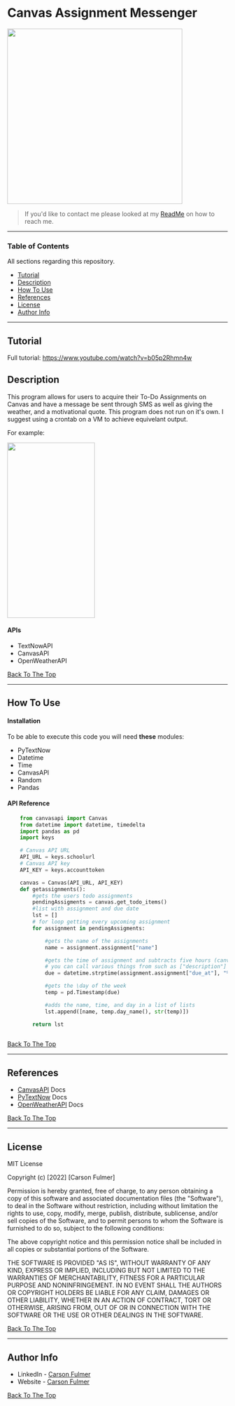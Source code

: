 
# Canvas Assignment Messenger

<img src="https://cdn.discordapp.com/attachments/892918300282077204/957085570142732288/Logo-WhiteonColor.png" data-canonical-src="https://cdn.discordapp.com/attachments/892918300282077204/957085570142732288/Logo-WhiteonColor.png" width="400" height="400" />


> If you'd like to contact me please looked at my [ReadMe](https://github.com/carsonful/carsonful) on how to reach me.

---

### Table of Contents
All sections regarding this repository.
- [Tutorial](#tutorial)
- [Description](#description)
- [How To Use](#how-to-use)
- [References](#references)
- [License](#license)
- [Author Info](#author-info)

---

## Tutorial

Full tutorial:
https://www.youtube.com/watch?v=b05p2Rhmn4w

## Description

This program allows for users to acquire their To-Do Assignments on Canvas and 
have a message be sent through SMS as well as giving the weather, and a motivational 
quote. This program does not run on it's own. I suggest using a crontab on a VM to 
achieve equivelant output.

For example:


<img src="https://cdn.discordapp.com/attachments/836080339364478986/957088267629654047/IMG_2480.png" data-canonical-src="https://cdn.discordapp.com/attachments/836080339364478986/957088267629654047/IMG_2480.png" width="200" height="400" />



#### APIs

- TextNowAPI 
- CanvasAPI
- OpenWeatherAPI

[Back To The Top](#canvas-assignment-messenger)

---

## How To Use

#### Installation
To be able to execute this code you will need **these** modules:
* PyTextNow
* Datetime
* Time
* CanvasAPI
* Random
* Pandas


#### API Reference

```py
    from canvasapi import Canvas
    from datetime import datetime, timedelta
    import pandas as pd
    import keys

    # Canvas API URL
    API_URL = keys.schoolurl
    # Canvas API key
    API_KEY = keys.accounttoken

    canvas = Canvas(API_URL, API_KEY)
    def getassignments():
        #gets the users todo assignments
        pendingAssigments = canvas.get_todo_items()
        #list with assignment and due date 
        lst = []
        # for loop getting every upcoming assignment
        for assignment in pendingAssigments:

            #gets the name of the assignments
            name = assignment.assignment["name"]

            #gets the time of assignment and subtracts five hours (canvas defaults to GMT I'm EST) - Also assignment is an object 
            # you can call various things from such as ["description"] and etc.
            due = datetime.strptime(assignment.assignment["due_at"], "%Y-%m-%dT%H:%M:%SZ") - timedelta(hours=5)

            #gets the \day of the week
            temp = pd.Timestamp(due)

            #adds the name, time, and day in a list of lists
            lst.append([name, temp.day_name(), str(temp)])

        return lst 
        
```
[Back To The Top](#canvas-assignment-messenger)

---

## References
- [CanvasAPI](https://github.com/ucfopen/canvasapi) Docs
- [PyTextNow](https://github.com/leogomezz4t/PyTextNow_API) Docs
- [OpenWeatherAPI](https://openweathermap.org/guide) Docs


[Back To The Top](#canvas-assignment-messenger)

---

## License

MIT License

Copyright (c) [2022] [Carson Fulmer]

Permission is hereby granted, free of charge, to any person obtaining a copy
of this software and associated documentation files (the "Software"), to deal
in the Software without restriction, including without limitation the rights
to use, copy, modify, merge, publish, distribute, sublicense, and/or sell
copies of the Software, and to permit persons to whom the Software is
furnished to do so, subject to the following conditions:

The above copyright notice and this permission notice shall be included in all
copies or substantial portions of the Software.

THE SOFTWARE IS PROVIDED "AS IS", WITHOUT WARRANTY OF ANY KIND, EXPRESS OR
IMPLIED, INCLUDING BUT NOT LIMITED TO THE WARRANTIES OF MERCHANTABILITY,
FITNESS FOR A PARTICULAR PURPOSE AND NONINFRINGEMENT. IN NO EVENT SHALL THE
AUTHORS OR COPYRIGHT HOLDERS BE LIABLE FOR ANY CLAIM, DAMAGES OR OTHER
LIABILITY, WHETHER IN AN ACTION OF CONTRACT, TORT OR OTHERWISE, ARISING FROM,
OUT OF OR IN CONNECTION WITH THE SOFTWARE OR THE USE OR OTHER DEALINGS IN THE
SOFTWARE.

[Back To The Top](#canvas-assignment-messenger)

---

## Author Info

- LinkedIn - [Carson Fulmer](https://www.linkedin.com/in/carsonfulmer/)
- Website - [Carson Fulmer](http://carsonfulmer.com)

[Back To The Top](#canvas-assignment-messenger)




